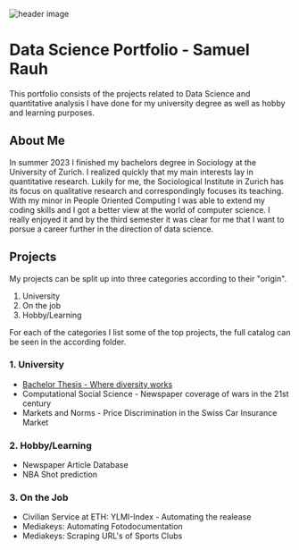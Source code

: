 ![header image](/images/pexels-markus-spiske-2061168.jpg")
# Data Science Portfolio - Samuel Rauh

This portfolio consists of the projects related to Data Science and quantitative analysis I have done for my university degree as well as hobby and learning purposes.

## About Me

In summer 2023 I finished my bachelors degree in Sociology at the University of Zurich. I realized quickly that my main interests lay in quantitative research. Lukily for me, the Sociological Institute in Zurich has its focus on qualitative research and correspondingly focuses its teaching.
With my minor in People Oriented Computing I was able to extend my coding skills and I got a better view at the world of computer science. I really enjoyed it and by the third semester it was clear for me that I want to porsue a career further in the direction of data science.

## Projects

My projects can be split up into three categories according to their "origin".

1. University
2. On the job
3. Hobby/Learning

For each of the categories I list some of the top projects, the full catalog can be seen in the according folder.

### 1. University

* [Bachelor Thesis - Where diversity works](https://github.com/samrauh/portfolio/tree/main/Projects/University/Bachelor-Thesis)
* Computational Social Science - Newspaper coverage of wars in the 21st century
* Markets and Norms - Price Discrimination in the Swiss Car Insurance Market

### 2. Hobby/Learning
* Newspaper Article Database
* NBA Shot prediction 

### 3. On the Job

* Civilian Service at ETH: YLMI-Index - Automating the realease
* Mediakeys: Automating Fotodocumentation
* Mediakeys: Scraping URL's of Sports Clubs
